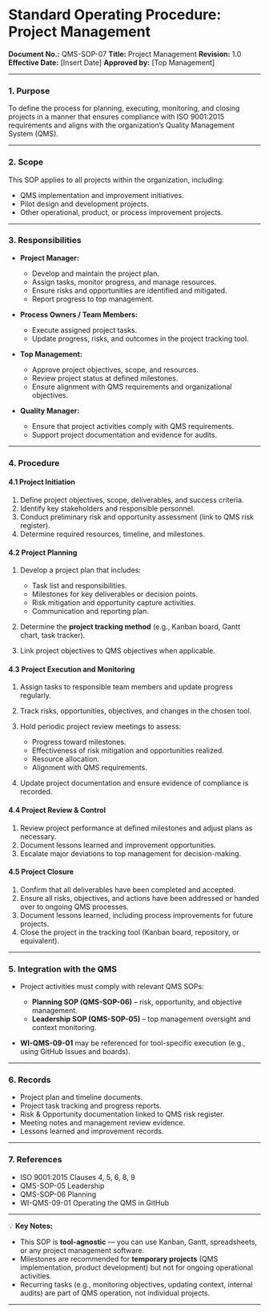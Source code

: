 # **Standard Operating Procedure: Project Management**

**Document No.:** QMS-SOP-07
**Title:** Project Management
**Revision:** 1.0
**Effective Date:** [Insert Date]
**Approved by:** [Top Management]

---

### **1. Purpose**

To define the process for planning, executing, monitoring, and closing projects in a manner that ensures compliance with ISO 9001:2015 requirements and aligns with the organization’s Quality Management System (QMS).

---

### **2. Scope**

This SOP applies to all projects within the organization, including:

* QMS implementation and improvement initiatives.
* Pilot design and development projects.
* Other operational, product, or process improvement projects.

---

### **3. Responsibilities**

* **Project Manager:**

  * Develop and maintain the project plan.
  * Assign tasks, monitor progress, and manage resources.
  * Ensure risks and opportunities are identified and mitigated.
  * Report progress to top management.

* **Process Owners / Team Members:**

  * Execute assigned project tasks.
  * Update progress, risks, and outcomes in the project tracking tool.

* **Top Management:**

  * Approve project objectives, scope, and resources.
  * Review project status at defined milestones.
  * Ensure alignment with QMS requirements and organizational objectives.

* **Quality Manager:**

  * Ensure that project activities comply with QMS requirements.
  * Support project documentation and evidence for audits.

---

### **4. Procedure**

#### 4.1 Project Initiation

1. Define project objectives, scope, deliverables, and success criteria.
2. Identify key stakeholders and responsible personnel.
3. Conduct preliminary risk and opportunity assessment (link to QMS risk register).
4. Determine required resources, timeline, and milestones.

#### 4.2 Project Planning

1. Develop a project plan that includes:

   * Task list and responsibilities.
   * Milestones for key deliverables or decision points.
   * Risk mitigation and opportunity capture activities.
   * Communication and reporting plan.
2. Determine the **project tracking method** (e.g., Kanban board, Gantt chart, task tracker).
3. Link project objectives to QMS objectives when applicable.

#### 4.3 Project Execution and Monitoring

1. Assign tasks to responsible team members and update progress regularly.
2. Track risks, opportunities, objectives, and changes in the chosen tool.
3. Hold periodic project review meetings to assess:

   * Progress toward milestones.
   * Effectiveness of risk mitigation and opportunities realized.
   * Resource allocation.
   * Alignment with QMS requirements.
4. Update project documentation and ensure evidence of compliance is recorded.

#### 4.4 Project Review & Control

1. Review project performance at defined milestones and adjust plans as necessary.
2. Document lessons learned and improvement opportunities.
3. Escalate major deviations to top management for decision-making.

#### 4.5 Project Closure

1. Confirm that all deliverables have been completed and accepted.
2. Ensure all risks, objectives, and actions have been addressed or handed over to ongoing QMS processes.
3. Document lessons learned, including process improvements for future projects.
4. Close the project in the tracking tool (Kanban board, repository, or equivalent).

---

### **5. Integration with the QMS**

* Project activities must comply with relevant QMS SOPs:

  * **Planning SOP (QMS-SOP-06)** – risk, opportunity, and objective management.
  * **Leadership SOP (QMS-SOP-05)** – top management oversight and context monitoring.
* **WI-QMS-09-01** may be referenced for tool-specific execution (e.g., using GitHub Issues and boards).

---

### **6. Records**

* Project plan and timeline documents.
* Project task tracking and progress reports.
* Risk & Opportunity documentation linked to QMS risk register.
* Meeting notes and management review evidence.
* Lessons learned and improvement records.

---

### **7. References**

* ISO 9001:2015 Clauses 4, 5, 6, 8, 9
* QMS-SOP-05 Leadership
* QMS-SOP-06 Planning
* WI-QMS-09-01 Operating the QMS in GitHub

---

💡 **Key Notes:**

* This SOP is **tool-agnostic** — you can use Kanban, Gantt, spreadsheets, or any project management software.
* Milestones are recommended for **temporary projects** (QMS implementation, product development) but not for ongoing operational activities.
* Recurring tasks (e.g., monitoring objectives, updating context, internal audits) are part of QMS operation, not individual projects.

---
